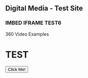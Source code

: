 ## Digital Media - Test Site



### IMBED IFRAME TEST6

360 Video Examples
<h1>TEST</h1>
<a href="https://youtu.be/lHavnggIL1E">
<button type="button">Click Me!</button>
